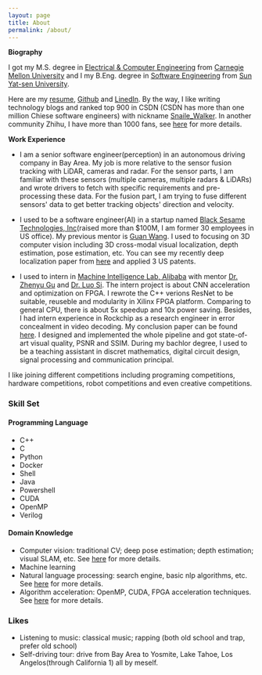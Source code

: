 ```yaml
---
layout: page
title: About
permalink: /about/
---
```


**Biography**

I got my M.S. degree in [Electrical & Computer Engineering](https://www.ece.cmu.edu/) from [Carnegie Mellon University](https://www.cmu.edu/) and I my B.Eng. degree in [Software Engineering](http://sdcs.sysu.edu.cn/) from [Sun Yat-sen University](http://www.sysu.edu.cn/2012/en/index.htm). 



Here are my [resume](https://github.com/SnailWalkerYC/SnailWalkerYC.github.io/blob/master/SDE_AI_YuChen.pdf), [Github](https://github.com/SnailWalkerYC) and [LinedIn](https://www.linkedin.com/in/yu-chen-aa6404b8/). By the way, I like writing technology blogs and ranked top 900 in CSDN (CSDN has more than one million Chiese software engineers) with nickname [Snaile_Walker](https://blog.csdn.net/c602273091). In another community Zhihu, I have more than 1000 fans, see [here](https://www.zhihu.com/people/SW-Nothing/activities) for more details.  



**Work Experience**

- I am a senior software engineer(perception) in an autonomous driving company in Bay Area. My job is more relative to the sensor fusion tracking with LiDAR, cameras and radar. For the sensor parts, I am familiar with these sensors (multiple cameras, multiple radars & LiDARs) and wrote drivers to fetch with specific requirements and pre-processing these data. For the fusion part, I am trying to fuse different sensors' data to get better tracking objects' direction and velocity.

- I used to be a software engineer(AI) in a startup named [Black Sesame Technologies, Inc](http://bst.ai/)(raised more than $100M, I am former 30 employees in US office). My previous mentor is [Guan Wang](https://scholar.google.com/citations?user=N-ErxbcAAAAJ&hl=en). I used to focusing on 3D computer vision including 3D cross-modal visual localization, depth estimation, pose estimation, etc. You can see my recently deep localization paper from [here](http://arxiv.org/abs/1907.07160) and applied 3 US patents.

- I used to intern in [Machine Intelligence Lab, Alibaba](https://damo.alibaba.com/labs/?goto=1) with mentor [Dr. Zhenyu Gu](https://www.linkedin.com/in/zhenyu-gu-9120555) and [Dr. Luo Si](https://www.cs.purdue.edu/homes/lsi/). The intern project is about CNN acceleration and optimization on FPGA. I rewrote the C++ verions ResNet to be suitable, reuseble and modularity in Xilinx FPGA platform. Comparing to general CPU, there is about 5x speedup and 10x power saving. Besides, I had intern experience in Rockchip as a research engineer in error concealment in video decoding. My conclusion paper can be found [here](https://github.com/SnailWalkerYC/SnailWalkerYC.github.io/blob/master/An%20Efficient%20Error%20Concealment%20for%20Whole%20Frame%20Loss%20with%20Violent%20Motion.pdf). I designed and implemented the whole pipeline and got state-of-art visual quality, PSNR and SSIM. During my bachlor degree, I used to be a teaching assistant in discret mathematics, digital circuit design, signal processing and communication principal. 



I like joining different competitions including programing competitions, hardware competitions, robot competitions and even creative competitions. 

### Skill Set

#### Programming Language

- C++
- C
- Python
- Docker
- Shell 
- Java
- Powershell 
- CUDA
- OpenMP
- Verilog

#### Domain Knowledge 

- Computer vision: traditional CV; deep pose estimation; depth estimation; visual SLAM, etc. See [here]() for more details. 
- Machine learning
- Natural language processing: search engine, basic nlp algorithms, etc. See [here]() for more details. 
- Algorithm acceleration: OpenMP, CUDA, FPGA acceleration techniques. See [here]() for more details.

### Likes 
- Listening to music: classical music; rapping (both old school and trap, prefer old school)
- Self-driving tour: drive from Bay Area to Yosmite, Lake Tahoe, Los Angelos(through California 1) all by meself. 

  

 

